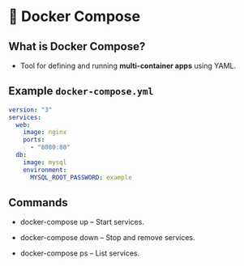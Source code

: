 # 📑 Docker Compose

## What is Docker Compose?
- Tool for defining and running **multi-container apps** using YAML.  

## Example `docker-compose.yml`
```yaml
version: "3"
services:
  web:
    image: nginx
    ports:
      - "8080:80"
  db:
    image: mysql
    environment:
      MYSQL_ROOT_PASSWORD: example
```
## Commands

- docker-compose up – Start services.

- docker-compose down – Stop and remove services.

- docker-compose ps – List services.
